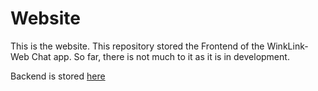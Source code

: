 # Website
This is the website. This repository stored the Frontend of the WinkLink-Web Chat app. So far, there is not much to it as it is in development. 

Backend is stored [here](https://github.com/angrycolonhash/Web-API)

